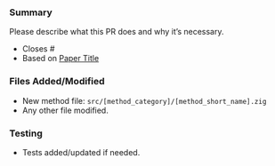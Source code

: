 ### Summary

Please describe what this PR does and why it’s necessary.

- Closes #
- Based on [Paper Title](link)

### Files Added/Modified

- New method file: `src/[method_category]/[method_short_name].zig`
- Any other file modified.

### Testing

- Tests added/updated if needed.

